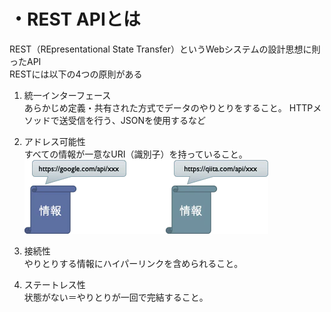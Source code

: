 # ・REST APIとは
REST（REpresentational State Transfer）というWebシステムの設計思想に則ったAPI  
RESTには以下の4つの原則がある

1. 統一インターフェース  
あらかじめ定義・共有された方式でデータのやりとりをすること。
HTTPメソッドで送受信を行う、JSONを使用するなど

2. アドレス可能性  
すべての情報が一意なURI（識別子）を持っていること。
![RESTAPIのURIの例](/image/RESTAPIのURIの例.png)

3. 接続性  
やりとりする情報にハイパーリンクを含められること。

4. ステートレス性  
状態がない＝やりとりが一回で完結すること。
